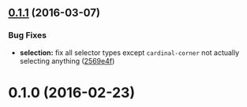 <a name="0.1.1"></a>
## [0.1.1](https://github.com/NodeCGElements/nodecg-position-select/compare/v0.1.0...v0.1.1) (2016-03-07)


### Bug Fixes

* **selection:** fix all selector types except `cardinal-corner` not actually selecting anything ([2569e4f](https://github.com/NodeCGElements/nodecg-position-select/commit/2569e4f))



<a name="0.1.0"></a>
# 0.1.0 (2016-02-23)




